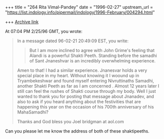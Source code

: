 +++
title = "264 Rita Vimal-Pandey"
date = "1996-02-27"
upstream_url = "https://list.indology.info/pipermail/indology/1996-February/004294.html"

+++
[Archive link](https://list.indology.info/pipermail/indology/1996-February/004294.html)

At 07:04 PM 2/25/96 GMT, you wrote:
>In a message dated 96-02-21 20:49:09 EST, you write:
>
>>But I am more inclined to agree with John Grime's feeling that 
>>Alandi is a powerful Shakti Peeth. Standing before the samadhi of Sant 
>>Jnaneshvar is an incredibly overwhelming experience.
>
>Amen to that! I had a similar experience.  Jnanesvar holds a very special
>place in my heart.  Without knowing it I woound up in Tryambekeshwar and
>found myself entering Nivruttinaths Samadhi, another Shakti Peeth as far as I
>am concerned .  Almost 12 years later I still can feel the rushes of Shakti
>course through my body. 
>Well I just wanted to thank you for posting that message about Jnanadev, and
>also to ask if you heard anything about the festivities that are happening
>this year on the occasion of his 700th anniversary of his MahaSamadhi?
>
>Thanks and God bless you 
>Joel
>bridgman at aol.com
>
>



Can you please let me know the address of both of these shaktipeeths.





